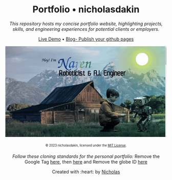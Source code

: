 

<div align="center">
  <h1>Portfolio • nicholasdakin</h1>
  <i>This repository hosts my concise portfolio website, highlighting projects, skills, and engineering experiences for potential clients or employers.</i>

  <a href="https://nicholasdakin.github.io/">Live Demo</a>
  •
  <a href="https://nicholasdakin.github.io/blog/githubpagesportfolio">Blog- Publish your github pages</a>

<a href="https://nicholasdakin.github.io/"><img src="assets/demo.gif"></a>

<sub><sup>© 2023 nicholasdakin, licensed under the <a href="./LICENSE">MIT License</a>.</sup></sub>

<i>Follow these cloning standards for the personal portfolio:</i> Remove the Google Tag [here](https://github.com/nicholasdakin/nicholasdakin.github.io/blob/65e9e96939540173aab4337336c4b4b3a1ba9c55/_config.yml#L73), then [here](https://github.com/nicholasdakin/nicholasdakin.github.io/blob/main/_includes/analytics.html) and Remove the globe ID [here](https://github.com/nicholasdakin/nicholasdakin.github.io/tree/main/_includes/globe.html#L5)
</div>


<p align='center'>Created with :heart: by <a href="https://www.linkedin.com/in/nicholasdakin/">Nicholas</a></p>